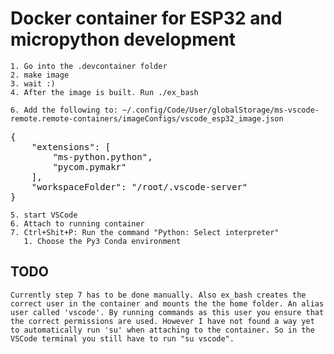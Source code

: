 # Docker container for ESP32 and micropython development

    1. Go into the .devcontainer folder
    2. make image
    3. wait :)
    4. After the image is built. Run ./ex_bash

    6. Add the following to: ~/.config/Code/User/globalStorage/ms-vscode-remote.remote-containers/imageConfigs/vscode_esp32_image.json

<pre>
{
    "extensions": [
        "ms-python.python",
        "pycom.pymakr"
    ],
    "workspaceFolder": "/root/.vscode-server"
}
</pre>


    5. start VSCode
    6. Attach to running container
    7. Ctrl+Shit+P: Run the command "Python: Select interpreter"
       1. Choose the Py3 Conda environment
 

## TODO
    Currently step 7 has to be done manually. Also ex_bash creates the correct user in the container and mounts the the home folder. An alias user called 'vscode'. By running commands as this user you ensure that the correct permissions are used. However I have not found a way yet to automatically run 'su' when attaching to the container. So in the VSCode terminal you still have to run "su vscode".



